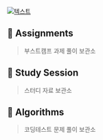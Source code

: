 [![텍스트](https://user-images.githubusercontent.com/59340911/106117720-a7045600-6196-11eb-9aa0-1419dbf07210.jpg)](https://www.notion.so/0eac284d3ac84a1ab47886356ba99385?v=43622224fb5f4ed09cfefa70d6b70c15)

## :whale:	Assignments
> 부스트캠프 과제 풀이 보관소

## :whale2: Study Session
> 스터디 자료 보관소

## :dolphin:	Algorithms
> 코딩테스트 문제 풀이 보관소

